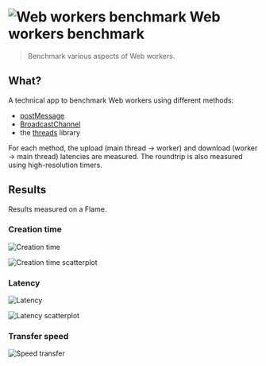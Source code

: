 # ![Web workers benchmark](https://raw.githubusercontent.com/gmarty/web-workers-benchmark/master/app/img/icons/32.png "Web workers benchmark") Web workers benchmark

> Benchmark various aspects of Web workers.

## What?

A technical app to benchmark Web workers using different methods:

* [postMessage](https://developer.mozilla.org/en-US/docs/Web/API/Worker/postMessage)
* [BroadcastChannel](https://developer.mozilla.org/en-US/docs/Web/API/BroadcastChannel/BroadcastChannel)
* the [threads](https://github.com/gaia-components/threads) library

For each method, the upload (main thread -> worker) and download (worker -> main
thread) latencies are measured. The roundtrip is also measured using
high-resolution timers.

## Results

Results measured on a Flame.

### Creation time

![Creation time](https://rawgit.com/gmarty/web-workers-benchmark/master/app/img/creation-barchart.svg)

![Creation time scatterplot](https://rawgit.com/gmarty/web-workers-benchmark/master/app/img/creation-scatter-plot.svg)

### Latency

![Latency](https://rawgit.com/gmarty/web-workers-benchmark/master/app/img/latency-barchart.svg)

![Latency scatterplot](https://rawgit.com/gmarty/web-workers-benchmark/master/app/img/latency-scatter-plot.svg)

### Transfer speed

![Speed transfer](https://rawgit.com/gmarty/web-workers-benchmark/master/app/img/transfer-speed-scatter-plot.svg)
